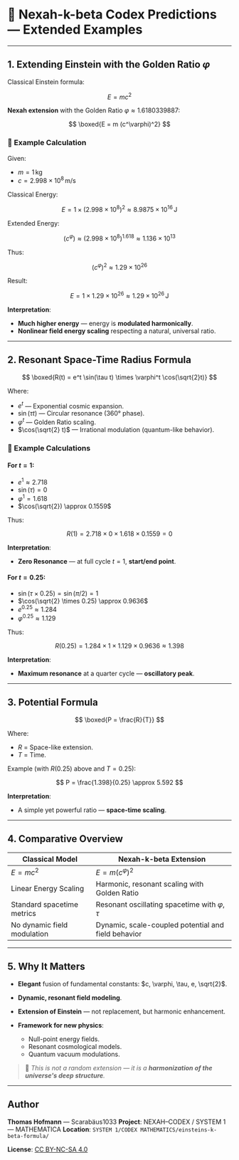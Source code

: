 # 🧪 Nexah-k-beta Codex Predictions — Extended Examples

---

## 1. Extending Einstein with the Golden Ratio $\varphi$

Classical Einstein formula:

$$
E = mc^2
$$

**Nexah extension** with the Golden Ratio $\varphi \approx 1.6180339887$:

$$
\boxed{E = m (c^\varphi)^2}
$$

### 🔢 Example Calculation

Given:

* $m = 1\, \text{kg}$
* $c = 2.998 \times 10^8\, \text{m/s}$

Classical Energy:

$$
E = 1 \times (2.998 \times 10^8)^2 \approx 8.9875 \times 10^{16}\, \text{J}
$$

Extended Energy:

$$
(c^\varphi) \approx (2.998 \times 10^8)^{1.618} \approx 1.136 \times 10^{13}
$$

Thus:

$$
(c^\varphi)^2 \approx 1.29 \times 10^{26}
$$

Result:

$$
E = 1 \times 1.29 \times 10^{26} \approx 1.29 \times 10^{26}\, \text{J}
$$

**Interpretation**:

* **Much higher energy** — energy is **modulated harmonically**.
* **Nonlinear field energy scaling** respecting a natural, universal ratio.

---

## 2. Resonant Space-Time Radius Formula

$$
\boxed{R(t) = e^t \sin(\tau t) \times \varphi^t \cos(\sqrt{2}t)}
$$

Where:

* $e^t$ — Exponential cosmic expansion.
* $\sin(\tau t)$ — Circular resonance (360° phase).
* $\varphi^t$ — Golden Ratio scaling.
* $\cos(\sqrt{2} t)$ — Irrational modulation (quantum-like behavior).

### 🔢 Example Calculations

#### For $t = 1$:

* $e^1 \approx 2.718$
* $\sin(\tau) = 0$
* $\varphi^1 = 1.618$
* $\cos(\sqrt{2}) \approx 0.1559$

Thus:

$$
R(1) = 2.718 \times 0 \times 1.618 \times 0.1559 = 0
$$

**Interpretation**:

* **Zero Resonance** — at full cycle $t=1$, **start/end point**.

#### For $t = 0.25$:

* $\sin(\tau \times 0.25) = \sin(\pi/2) = 1$
* $\cos(\sqrt{2} \times 0.25) \approx 0.9636$
* $e^{0.25} \approx 1.284$
* $\varphi^{0.25} \approx 1.129$

Thus:

$$
R(0.25) = 1.284 \times 1 \times 1.129 \times 0.9636 \approx 1.398
$$

**Interpretation**:

* **Maximum resonance** at a quarter cycle — **oscillatory peak**.

---

## 3. Potential Formula

$$
\boxed{P = \frac{R}{T}}
$$

Where:

* $R$ = Space-like extension.
* $T$ = Time.

Example (with $R(0.25)$ above and $T=0.25$):

$$
P = \frac{1.398}{0.25} \approx 5.592
$$

**Interpretation**:

* A simple yet powerful ratio — **space-time scaling**.

---

## 4. Comparative Overview

| Classical Model             | Nexah-k-beta Extension                              |
| --------------------------- | --------------------------------------------------- |
| $E = mc^2$                  | $E = m (c^\varphi)^2$                               |
| Linear Energy Scaling       | Harmonic, resonant scaling with Golden Ratio        |
| Standard spacetime metrics  | Resonant oscillating spacetime with $\varphi, \tau$ |
| No dynamic field modulation | Dynamic, scale-coupled potential and field behavior |

---

## 5. Why It Matters

* **Elegant** fusion of fundamental constants: $c, \varphi, \tau, e, \sqrt{2}$.
* **Dynamic, resonant field modeling**.
* **Extension of Einstein** — not replacement, but harmonic enhancement.
* **Framework for new physics**:

  * Null-point energy fields.
  * Resonant cosmological models.
  * Quantum vacuum modulations.

> 🌌 *This is not a random extension — it is a **harmonization of the universe's deep structure**.*

---

## Author

**Thomas Hofmann** — Scarabäus1033
**Project**: NEXAH–CODEX / SYSTEM 1 — MATHEMATICA
**Location**: `SYSTEM 1/CODEX MATHEMATICS/einsteins-k-beta-formula/`

**License**: [CC BY-NC-SA 4.0](https://creativecommons.org/licenses/by-nc-sa/4.0/)
